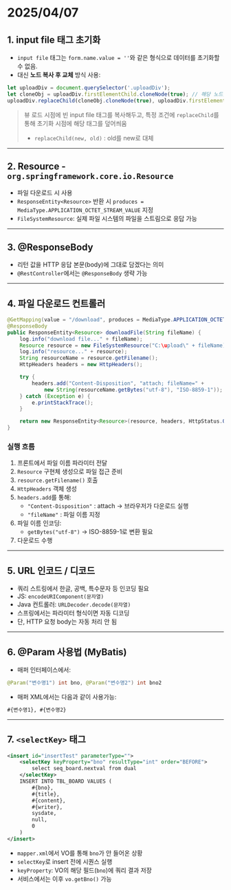 # 2025/04/07

## 1. input file 태그 초기화

- `input file` 태그는 `form.name.value = ''`와 같은 형식으로 데이터를 초기화할 수 없음.
- 대신 **노드 복사 후 교체** 방식 사용:

```javascript
let uploadDiv = document.querySelector('.uploadDiv');
let cloneObj = uploadDiv.firstElementChild.cloneNode(true); // 해당 노드를 복사
uploadDiv.replaceChild(cloneObj.cloneNode(true), uploadDiv.firstElementChild);
```

> 뷰 로드 시점에 빈 input file 태그를 복사해두고, 특정 조건에 `replaceChild`를 통해 초기화 시점에 해당 태그를 덮어씌움  
> - `replaceChild(new, old)` : old를 new로 대체

---

## 2. Resource - `org.springframework.core.io.Resource`

- 파일 다운로드 시 사용
- `ResponseEntity<Resource>` 반환 시 `produces = MediaType.APPLICATION_OCTET_STREAM_VALUE` 지정
- `FileSystemResource`: 실제 파일 시스템의 파일을 스트림으로 응답 가능

---

## 3. @ResponseBody

- 리턴 값을 HTTP 응답 본문(body)에 그대로 담겠다는 의미
- `@RestController`에서는 `@ResponseBody` 생략 가능

---

## 4. 파일 다운로드 컨트롤러

```java
@GetMapping(value = "/download", produces = MediaType.APPLICATION_OCTET_STREAM_VALUE)
@ResponseBody
public ResponseEntity<Resource> downloadFile(String fileName) {
    log.info("download file..." + fileName);
    Resource resource = new FileSystemResource("C:\upload\" + fileName);
    log.info("resource..." + resource);
    String resourceName = resource.getFilename();
    HttpHeaders headers = new HttpHeaders();

    try {
        headers.add("Content-Disposition", "attach; fileName=" +
            new String(resourceName.getBytes("utf-8"), "ISO-8859-1"));
    } catch (Exception e) {
        e.printStackTrace();
    }

    return new ResponseEntity<Resource>(resource, headers, HttpStatus.OK);
}
```

### 실행 흐름
1. 프론트에서 파일 이름 파라미터 전달
2. `Resource` 구현체 생성으로 파일 접근 준비
3. `resource.getFilename()` 호출
4. `HttpHeaders` 객체 생성
5. `headers.add`를 통해:
   - `"Content-Disposition"` : attach → 브라우저가 다운로드 실행
   - `"fileName"` : 파일 이름 지정
6. 파일 이름 인코딩:
   - `getBytes("utf-8")` → ISO-8859-1로 변환 필요
7. 다운로드 수행

---

## 5. URL 인코드 / 디코드

- 쿼리 스트링에서 한글, 공백, 특수문자 등 인코딩 필요
- JS: `encodeURIComponent(문자열)`
- Java 컨트롤러: `URLDecoder.decode(문자열)`
- 스프링에서는 파라미터 형식이면 자동 디코딩
- 단, HTTP 요청 body는 자동 처리 안 됨

---

## 6. @Param 사용법 (MyBatis)

- 매퍼 인터페이스에서:

```java
@Param("변수명1") int bno, @Param("변수명2") int bno2
```

- 매퍼 XML에서는 다음과 같이 사용가능:

```xml
#{변수명1}, #{변수명2}
```

---

## 7. `<selectKey>` 태그

```xml
<insert id="insertTest" parameterType="">
    <selectKey keyProperty="bno" resultType="int" order="BEFORE">
        select seq_board.nextval from dual
    </selectKey>
    INSERT INTO TBL_BOARD VALUES (
        #{bno},
        #{title},
        #{content},
        #{writer},
        sysdate,
        null,
        0
    )
</insert>
```

- `mapper.xml`에서 VO를 통해 `bno`가 안 들어온 상황
- `selectKey`로 insert 전에 시퀀스 실행
- `keyProperty`: VO의 해당 필드(`bno`)에 쿼리 결과 저장
- 서비스에서는 이후 `vo.getBno()` 가능
